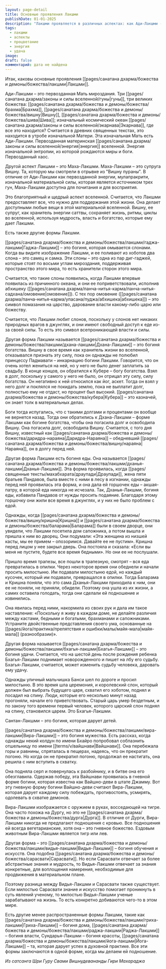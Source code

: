 ```yaml
---
layout: page-detail
title: Основные проявления Лакшми
publishDate: 01-01-2025
description: "Лакшми проявляется в различных аспектах: как Ади-Лакшми - первозданная материнская энергия мироздания, как Маха-Лакшми - супруга Вишну, дарующая благополучие и поддержание жизни. Гаджа-Лакшми символизирует власть и процветание, Дхана-Лакшми - богатство, Дханья-Лакшми - изобилие пищи, Бхагья-Лакшми - удачу и изменение судьбы, Сантан-Лакшми - детей, Вира-Лакшми - мужество, Видья-Лакшми - практические знания. Каждая форма отвечает за определённую сферу жизни, объединяя материальное и духовное процветание."
tags:
  - лакшми
  - аспекты
  - процветание
  - энергия
  - удача
image: 
draft: false
комментарий: дата не найдена
---
```


Итак, каковы основные проявления [[pages/санатана дхарма/божества и демоны/божества/лакшми|Лакшми]].

Ади-Лакшми – это первозданная Мать мироздания. Три [[pages/санатана дхарма/законы и силы вселенной/гуны|гуны]], три великих божества: [[pages/санатана дхарма/божества и демоны/божества/брахма|Брахма]], [[pages/санатана дхарма/божества и демоны/божества/вишну|Вишну]], [[pages/санатана дхарма/божества и демоны/божества/шива|Шива]]; изначальный космический океан [[pages/санатана дхарма/законы и силы вселенной/экарнава|Экарнава]], где все это находится? Считается в древних священных текстах, это находится в утробе изначальной Матери. Эта изначальная Мать есть Ади-Лакшми. Первозданная материнская [[pages/санатана дхарма/законы и силы вселенной/энергия|энергия]] вселенной. Энергия изначальной энтропии, из которой рождаются миры и боги. Первозданный хаос.

Другой аспект Лакшми – это Маха-Лакшми. Маха-Лакшми – это супруга Вишну. Та, которую мы смотрели в отрывке из "Вишну пураны". В отличие от Ади-Лакшми как первозданной энергии, мулапракрити, изначальной материальной силы, которая является источником трех гун, Маха-Лакшми доступна для почитания и для восприятия. 

Это благоприятный и щедрый аспект вселенной. Считается, что Лакшми предоставляет все, что нужно для поддержания этой жизни. Она делает доступными любые вещи в этой материальной вселенной. Вишну, ее супруг, как хранитель энергии саттвы, сохраняет жизнь, ритмы, циклы во вселенной, используя мудрость, власть и богатство, которые ему дает Лакшми.

Есть также другие формы Лакшми.

[[pages/санатана дхарма/божества и демоны/божества/лакшми/гаджа-лакшми|Гаджа-Лакшми]] – это богиня, которая омывается слонами. Когда вы видите изображение Лакшми, и ее поливают из хоботов два слона – это самец и самка. Эти слоны – это одна из пар диг-гаджей, которые стоят по восьми углам мироздания, поддерживая пространство этого мира, то есть хранители сторон этого мира.

Считается, что такие слоны появились, когда Лакшми впервые появилась из причинного океана, и они ее поприветствовали, исполнив абхишеку ([[pages/санатана дхарма/панча-нитья-карма/панча-нитья-садхана/омовение|омовение]]). С тех пор омовение ([[pages/санатана дхарма/панча-нитья-карма/упасана/пуджа/абхишека|абхишека]]) – это символ помазания на царство, дарование власти какому-либо царю или божеству. 

Считается, что Лакшми любит слонов, поскольку у слонов нет никаких природных врагов в джунглях, и они имеют свободный доступ к еде из-за своей силы. То есть это символ всепроникающей власти и силы.

Другая форма Лакшми называется [[pages/санатана дхарма/божества и демоны/божества/лакшми/дхана-лакшми|Дхана-Лакшми]] – это богиня богатства. Вишну в свое время как хранитель жизни во вселенной, отказывался признать эту силу, пока он однажды не полюбил принцессу Падмавати – инкарнацию богини Лакшми. Говорится, что он очень хотел жениться на ней, но у него не было денег заплатить за свадьбу. В конце концов, он обратился к Кубере – богу богатства. Взял в долг, поскольку у самого у него не было, он отрицал эту силу, силу богатства. Он негативно к ней относился как йог, аскет. Тогда он взял у него долг и поклялся не покидать землю, пока не выплатит долг, полностью ему не отдаст, но процент был высокий. [[pages/санатана дхарма/божества и демоны/божества/кубера|Кубера]] – это казначей, он знает толк в материальных делах. 

Боги тогда испугались, что с такими долгами и процентами он вообще не вернется назад. Тогда они обратились к Дхана-Лакшми – форме Лакшми как богине богатства, чтобы она погасила долг и освободила Вишну. Она погасила долг, освободила Вишну. Считается, с того дня Вишну, известный как [[pages/санатана дхарма/божества и демоны/божества/даридра-нараяна|Даридра-Нараяна]] – обедневший [[pages/санатана дхарма/божества и демоны/божества/вишну/нараяна|Нараяна]], он в долгу перед ней.

Другая форма Лакшми есть богиня еды. Она называется [[pages/санатана дхарма/божества и демоны/божества/лакшми/дханья-лакшми|Дханья-Лакшми]]. Эта форма проявилась, когда [[pages/священные тексты/махабхарата/драупади|Драупади]], жена пяти братьев Пандавов, была вместе с ними в лесу в изгнании, однажды перед ней проявилась эта форма, и она дала ей горшочек еды – акшая-патру, в которой еда никогда не исчезала. Так, Дханья-Лакшми, богиня еды, избавила Пандавов от нужды просить подаяние. Благодаря этому горшочку они жили все время в джунглях, и у них не было проблем с едой.

Однажды, когда [[pages/санатана дхарма/божества и демоны/божества/вишну/кришна|Кришна]] и [[pages/санатана дхарма/божества и демоны/божества/баларама|Баларама]] были в своем дворце, они увидели, что Лакшми посетила дом сапожника, а потом вышла и пришла к ним во дворец. Они подумали: «Эта женщина из низшей касты, мы ее примем – опозоримся. Давайте ее не пустим». Кришна перед лицом у нее закрыл дверь. Она постояла и сказала: «Если вы меня не пустите, будете все время бедными». Но они ее не послушали.

Пришло время трапезы, все пошли в трапезную, смотрят – вся еда превратилась в опилки. Через некоторое время они обеднели и начали просить милостыню. Им подавали милостыню едой, но каждый кусочек, который им подавали, превращался в опилки. Тогда Баларама и Кришна поняли, что это сама Дханья-Лакшми приходила к ним, они ее не поняли, не приняли, обидели. Поэтому она ушла из их жизни, а самих оставила голодать, тогда они сделали ей подношение и извинились. 

Она явилась перед ними, накормила из своих рук и дала им такое наставление: «Поскольку я живу в каждом доме, не делайте различия между кастами, бедными и богатыми, брахманами и сапожниками. Устраните двойственные представления своего ума, основанные на [[pages/йога/практика/препятствия и ошибки/малы/майя-мала|майя-мала]] (разнообразии)».

Другая форма называется [[pages/санатана дхарма/божества и демоны/божества/лакшми/бхагья-лакшми|Бхагья-Лакшми]] – это богиня удачи. Считается, что на шестой день после рождения ребенка Бхагья-Лакшми поднимает новорожденного и пишет на лбу его судьбу. Бхагья-Лакшми, считается, может изменить судьбу человека, даровать ему удачу. 

Однажды уличный мальчишка Банси шел по дороге и просил милостыню. В это время шла церемония, и королевский слон, который должен был выбрать будущего царя, схватил его хоботом, поднял и посадил на спину. Люди, которые его несколько минут назад прогоняли, начали его приветствовать. Старый царь умер бездетным, и по закону того времени первый человек, которого царский слон поднял на спину, становился царем. Это Бхагья-Лакшми.

Сантан-Лакшми – это богиня, которая дарует детей.

[[pages/санатана дхарма/божества и демоны/божества/лакшми/вира-лакшми|Вира-Лакшми]] – это богиня мужества. Есть рассказ, когда однажды некий колдун по имени Бхайро попробовал соблазнить отшельницу по имени [[terms/v/вайшнави|Вайшнави]]. Она перебежала горы и равнины, спряталась в пещерах, надеясь, что он прекратит погоню. Но когда он не прекратил погоню, продолжал ее настигать, она решила с ним вступить в схватку. 

Она подняла серп и повернулась к разбойнику, и в битве она его обезглавила. Одержав победу, эта Вайшнави проявилась в гневной форме богини, которая известна как Вайшно-деви в штате Джамму. Вот эту гневную форму богини Вайшно-деви считают Вира-Лакшми, которая дарует каждому силу побеждать, противостоять, усмирять, одолевать в схватке демонов. 

Вира-Лакшми изображается с оружием в руках, восседающей на тигре. Она часто похожа на Дургу, но это не [[pages/санатана дхарма/божества и демоны/божества/дурга|Дурга]]. В отличие от Дурги, Вира-Лакшми никогда не предлагают подношения с кровью. Все подношения ей всегда вегетарианские, хотя она – это гневное божество. Ездовым животным Вира-Лакшми является тигр или лев.

Другая форма – это [[pages/санатана дхарма/божества и демоны/божества/лакшми/видья-лакшми|Видья-Лакшми]] – богиня обучения и искусств. Она подобна [[pages/санатана дхарма/божества и демоны/божества/сарасвати|Сарасвати]]. Но если Сарасвати отвечает за более абстрактные знания и мудрость, то Видья-Лакшми отвечает за знания конкретные, для воплощения намерения, необходимые для продвижения в материальном плане. 

Поэтому разница между Видья-Лакшми и Сарасвати также существует. Если милостью Сарасвати знание и искусство помогает проникнуть в суть явлений ученому, то милостью Видья-Лакшми ученые зарабатывают на жизнь. То есть конкретно добиваются чего-то в этом мире.

Есть другие менее распространенные формы Лакшми, такие как [[pages/санатана дхарма/божества и демоны/божества/лакшми/гриха-лакшми|Гриха-Лакшми]] – богиня дома, [[pages/санатана дхарма/божества и демоны/божества/лакшми/раджа-лакшми|Раджа-Лакшми]] – богиня власти, Сундарья-Лакшми – богиня красоты, [[pages/санатана дхарма/божества и демоны/божества/лакшми/йога-лакшми|Йога-Лакшми]] – та, которая дарует успех в духовной практике. Все эти формы заключаются в одной форме, когда мы делаем ей подношение. 

*Из сатсанга Шри Гуру Свами Вишнудевананды Гири Махараджа*

